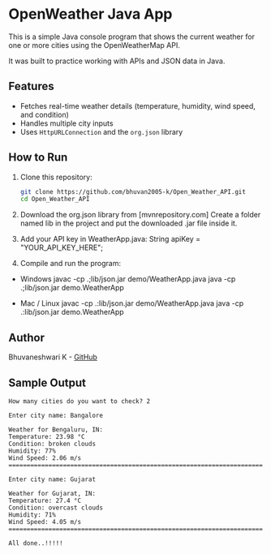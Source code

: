 # OpenWeather Java App

This is a simple Java console program that shows the current weather for one or more cities using the OpenWeatherMap API.

It was built to practice working with APIs and JSON data in Java.

## Features
* Fetches real-time weather details (temperature, humidity, wind speed, and condition)
* Handles multiple city inputs
* Uses `HttpURLConnection` and the `org.json` library

## How to Run

1. Clone this repository:
   ```bash
   git clone https://github.com/bhuvan2005-k/Open_Weather_API.git
   cd Open_Weather_API

2. Download the org.json library from [mvnrepository.com]
   Create a folder named lib in the project and put the downloaded .jar file inside it.

3. Add your API key in WeatherApp.java:
   String apiKey = "YOUR_API_KEY_HERE";

4. Compile and run the program:
 * Windows
      javac -cp .;lib/json.jar demo/WeatherApp.java
      java -cp .;lib/json.jar demo.WeatherApp

 * Mac / Linux
     javac -cp .:lib/json.jar demo/WeatherApp.java
     java -cp .:lib/json.jar demo.WeatherApp

## Author
Bhuvaneshwari K - [GitHub](https://github.com/bhuvan2005-k)

## Sample Output

```text
How many cities do you want to check? 2

Enter city name: Bangalore

Weather for Bengaluru, IN:
Temperature: 23.98 °C
Condition: broken clouds
Humidity: 77%
Wind Speed: 2.06 m/s
======================================================================

Enter city name: Gujarat

Weather for Gujarat, IN:
Temperature: 27.4 °C
Condition: overcast clouds
Humidity: 71%
Wind Speed: 4.05 m/s
======================================================================

All done..!!!!!



